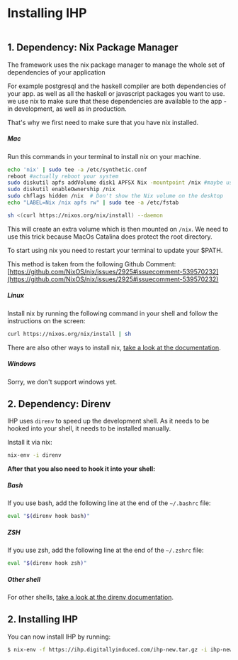 # Installing IHP

```toc
```

## 1. Dependency: Nix Package Manager

The framework uses the nix package manager to manage the whole set of dependencies of your application

For example postgresql and the haskell compiler are both dependencies of your app. as well as all the haskell or javascript packages you want to use. we use nix to make sure that these dependencies are available to the app - in development, as well as in production.

That's why we first need to make sure that you have nix installed.

##### Mac
Run this commands in your terminal to install nix on your machine.

```bash
echo 'nix' | sudo tee -a /etc/synthetic.conf
reboot #actually reboot your system
sudo diskutil apfs addVolume disk1 APFSX Nix -mountpoint /nix #maybe use other diskX if u set up your harddrives a different way
sudo diskutil enableOwnership /nix
sudo chflags hidden /nix  # Don't show the Nix volume on the desktop
echo "LABEL=Nix /nix apfs rw" | sudo tee -a /etc/fstab

sh <(curl https://nixos.org/nix/install) --daemon
```

This will create an extra volume which is then mounted on `/nix`.
We need to use this trick because MacOs Catalina does protect the root directory.

To start using nix you need to restart your terminal to update your $PATH.

This method is taken from the following Github Comment:
[https://github.com/NixOS/nix/issues/2925#issuecomment-539570232](https://github.com/NixOS/nix/issues/2925#issuecomment-539570232)

##### Linux

Install nix by running the following command in your shell and follow the instructions on the screen:

```bash
curl https://nixos.org/nix/install | sh
```

There are also other ways to install nix, [take a look at the documentation](https://nixos.org/nix/download.html).

##### Windows
Sorry, we don't support windows yet.

## 2. Dependency: Direnv

IHP uses `direnv` to speed up the development shell. As it needs to be hooked into your shell, it needs to be installed manually.

Install it via nix:

```bash
nix-env -i direnv
```

**After that you also need to hook it into your shell:**

##### Bash

If you use bash, add the following line at the end of the `~/.bashrc` file:

```bash
eval "$(direnv hook bash)"
```

##### ZSH

If you use zsh, add the following line at the end of the `~/.zshrc` file:

```bash
eval "$(direnv hook zsh)"
```

##### Other shell

For other shells, [take a look at the direnv documentation](https://direnv.net/#README).

## 2. Installing IHP

You can now install IHP by running:

```bash
$ nix-env -f https://ihp.digitallyinduced.com/ihp-new.tar.gz -i ihp-new
```
